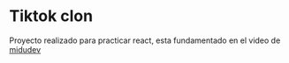# Tiktok clon

Proyecto realizado para practicar react, esta fundamentado en el video de [midudev](https://www.youtube.com/watch?v=cf4UnP7B-vo&t=4518s&ab_channel=midudev)

